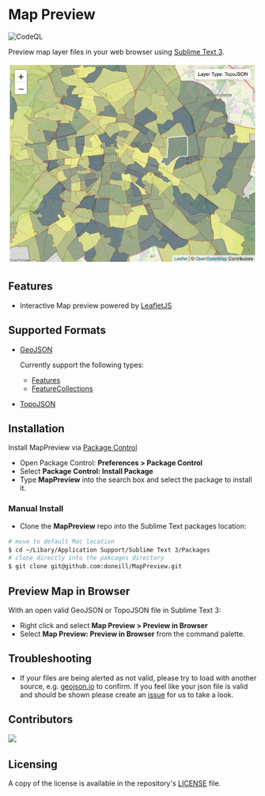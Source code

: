# Map Preview
![CodeQL](https://github.com/doneill/MapPreview/workflows/CodeQL/badge.svg)

Preview map layer files in your web browser using [Sublime Text 3](https://www.sublimetext.com/).

![Map Preview image](map-preview.png)

## Features

  - Interactive Map preview powered by [LeafletJS](https://leafletjs.com/)

## Supported Formats

  - [GeoJSON](https://geojson.org/)

    Currently support the following types:
    - [Features](https://tools.ietf.org/html/rfc7946#section-3.2)
    - [FeatureCollections](https://tools.ietf.org/html/rfc7946#section-3.3)

  - [TopoJSON](https://github.com/topojson/topojson/wiki)

## Installation
Install MapPreview via [Package Control](https://packagecontrol.io/packages/MapPreview)

- Open Package Control: **Preferences > Package Control**
- Select **Package Control: Install Package**
- Type **MapPreview** into the search box and select the package to install it.

### Manual Install
- Clone the **MapPreview** repo into the Sublime Text packages location:

```bash
# move to default Mac location
$ cd ~/Libary/Application Support/Sublime Text 3/Packages
# clone directly into the pakcages directory
$ git clone git@github.com:doneill/MapPreview.git
```

## Preview Map in Browser

With an open valid GeoJSON or TopoJSON file in Sublime Text 3:

- Right click and select **Map Preview > Preview in Browser**
- Select **Map Preview: Preview in Browser** from the command palette.

## Troubleshooting

- If your files are being alerted as not valid, please try to load with another source, e.g. [geojson.io](https://geojson.io) to confirm. If you feel like your json file is valid and should be shown please create an [issue](https://github.com/doneill/st3-map-preview/issues) for us to take a look.

## Contributors
<a href="https://github.com/doneill/st3-map-preview/graphs/contributors">
  <img src="https://contributors-img.web.app/image?repo=doneill/st3-map-preview" />
</a>

## Licensing
A copy of the license is available in the repository's [LICENSE](LICENSE) file.